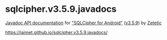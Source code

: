 # sqlcipher.v3.5.9.javadocs

[Javadoc API documentation](https://jaimet.github.io/sqlcipher.v3.5.9.javadocs/) for
["SQLCipher for Android"](https://www.zetetic.net/sqlcipher/sqlcipher-for-android/)
([v3.5.9](https://github.com/sqlcipher/android-database-sqlcipher/releases/tag/v3.5.9)) by
[Zetetic](https://www.zetetic.net/)

https://jaimet.github.io/sqlcipher.v3.5.9.javadocs/
